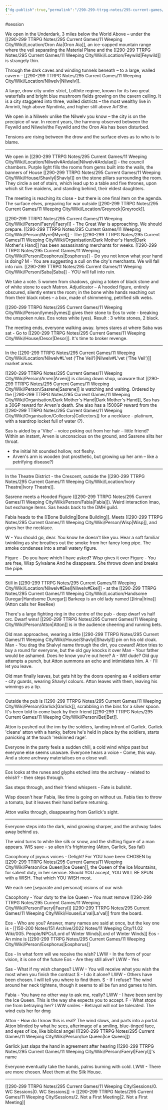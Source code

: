 ```yaml
---
{"dg-publish":true,"permalink":"/290-299-ttrpg-notes/295-current-games/11-weeping-city/sessions/1-who-are-you/"}
---
```



#session 

We open in the Underdark, 3 miles below the World Above – under the [[290-299 TTRPG Notes/295 Current Games/11 Weeping City/Wiki/Location/Oron Aia\|Oron Aia]], an ice-capped mountain range where the veil separating the Material Plane and the [[290-299 TTRPG Notes/295 Current Games/11 Weeping City/Wiki/Location/Feywild\|Feywild]] is strangely thin.

Through the dark caves and winding tunnels beneath – to a large, walled cavern – [[290-299 TTRPG Notes/295 Current Games/11 Weeping City/Wiki/Location/Nilwelv\|Nilwelv]]. 

A large, drow city under strict, Lolthite regime, known for its two great waterfalls and bright blue mushroom fields growing on the cavern ceiling. It is a city staggered into three, walled districts – the most wealthy live in Amrinti, high above Nyndinla, and higher still above Arl’She. 

We open in a Nilwelv unlike the Nilwelv you know – the city is on the precipice of war. In recent years, the harmony observed between the Feywild and Nilwelv/the Feywild and the Oron Aia has been disturbed. 

Tensions are rising between the drow and the surface elves as to who is to blame.

---

We open in [[290-299 TTRPG Notes/295 Current Games/11 Weeping City/Wiki/Location/Nilwelv#Ardulae\|Nilwelv#Ardulae]] - the council chambers.
Purple light fills the rooms from gems built into the walls, the banners of House [[290-299 TTRPG Notes/295 Current Games/11 Weeping City/Wiki/House/Shavlyl\|Shavlyl]] on the stone pillars surrounding the room. They circle a set of stairs, which lead up to a table and five thrones, upon which sit five maidens, and standing behind, their eldest daughters.

The meeting is reaching its close - but there is one final item on the agenda.
The surface elves, preparing for war outside [[290-299 TTRPG Notes/295 Current Games/11 Weeping City/Wiki/Location/Greyrock\|Greyrock]].

[[290-299 TTRPG Notes/295 Current Games/11 Weeping City/Wiki/Person/Faeryl\|Faeryl]] - The Great War is approaching. We should prepare.
[[290-299 TTRPG Notes/295 Current Games/11 Weeping City/Wiki/Person/Myrel\|Myrel]] - The [[290-299 TTRPG Notes/295 Current Games/11 Weeping City/Wiki/Organisation/Dark Mother's Hand\|Dark Mother's Hand]] has been assassinating merchants for weeks.
[[290-299 TTRPG Notes/295 Current Games/11 Weeping City/Wiki/Person/Eosphorus\|Eosphorus]] - Do you not know what your hand is doing?
M - You are suggesting a cull on the city's merchants. We will fall into ruin.
[[290-299 TTRPG Notes/295 Current Games/11 Weeping City/Wiki/Person/Saba\|Saba]] - YOU will fall into ruin.

We take a vote.
5 women from shadows, giving a token of black stone and of white stone to each Matron.
Adjudicator – A hooded figure, entirely obscured, silently enters the room; in the bone white hands reaching out from their black robes – a box, made of shimmering, petrified silk webs.

[[290-299 TTRPG Notes/295 Current Games/11 Weeping City/Wiki/Person/Iymes\|Iymes]] gives their stone to Eos to vote - breaking the unspoken rules.
Eos votes white (yes).
Result : 3 white stones, 2 black.

The meeting ends, everyone walking away.
Iymes stares at where Saba was sat - Go to [[290-299 TTRPG Notes/295 Current Games/11 Weeping City/Wiki/House/Desor\|Desor]]. It's time to broker revenge.

---

In the [[290-299 TTRPG Notes/295 Current Games/11 Weeping City/Wiki/Location/Nilwelv#L’vet (‘The Veil‘)\|Nilwelv#L’vet (‘The Veil‘)]] market areas.

[[290-299 TTRPG Notes/295 Current Games/11 Weeping City/Wiki/Person/Arven\|Arven]] is closing down shop, unaware that [[290-299 TTRPG Notes/295 Current Games/11 Weeping City/Wiki/Person/Sasrene\|Sasrene]] is watching and waiting. 
Ordered by the [[290-299 TTRPG Notes/295 Current Games/11 Weeping City/Wiki/Organisation/Dark Mother's Hand\|Dark Mother's Hand]], Sas has a 30GP reward for Arven's death. She also has a 1500GP reward from the [[290-299 TTRPG Notes/295 Current Games/11 Weeping City/Wiki/Organisation/Collectors\|Collectors]] for a necklace - platinum, with a teardrop locket full of water (?).

Sas is aided by a 'Vibe' – voice poking out from her hair – little friend?
Within an instant, Arven is unconscious on the ground, and Sasrene slits her throat.
- the initial hit sounded hollow, not fleshy.
- Arven's arm is wooden (not prosthetic, but growing up her arm – like a petrifying disease?)

---

In the Theatre District - the Crescent, outside the [[290-299 TTRPG Notes/295 Current Games/11 Weeping City/Wiki/Location/Ivory Theatre\|Ivory Theatre]].

Sasrene meets a Hooded Figure ([[290-299 TTRPG Notes/295 Current Games/11 Weeping City/Wiki/Person/Fabia\|Fabia]]).
Weird interaction lmao, but exchange items.
Sas heads back to the DMH guild.

Fabia heads to the [[Bone Building\|Bone Building]].
Meets [[290-299 TTRPG Notes/295 Current Games/11 Weeping City/Wiki/Person/Wisp\|Wisp]], and gives her the necklace.

W - You should go, dear. You know he doesn't like you.
Hear a soft familiar twinkling as she breathes out the smoke from her fancy long pipe.
The smoke condenses into a small watery figure.

Figure - Do you have which I have asked?
Wisp gives it over
Figure - You are free, Wisp Sylvalane
And he disappears.
She throws down and breaks the pipe.

---

Still in [[290-299 TTRPG Notes/295 Current Games/11 Weeping City/Wiki/Location/Nilwelv#Ekel\|Nilwelv#Ekel]] - at the [[290-299 TTRPG Notes/295 Current Games/11 Weeping City/Wiki/Location/Handsome Duregar\|Handsome Duregar]]
Barkeep is an old lady named [[Irina\|Irina]] (Atton calls her ReeRee)

There's a large fighting ring in the centre of the pub - deep dwarf vs half orc. 
Dwarf wins!
[[290-299 TTRPG Notes/295 Current Games/11 Weeping City/Wiki/Person/Atton\|Atton]] is in the audience cheering and running bets.

Old man approaches, wearing a little [[290-299 TTRPG Notes/295 Current Games/11 Weeping City/Wiki/House/Shavlyl\|Shavlyl]] pin on his old cloak.
Man - You drag the Shalvyl name through the dirt, you coward!
Atton tries to buy a round for everyone, but the old guy knocks it over
Man - Your father would be ashamed. Does he know you're out here?
A - Wtf dude?
Old guy attempts a punch, but Atton summons an echo and intimidates him.
A - I'll let you leave.

Old man finally leaves, but gets hit by the doors opening as 4 soldiers enter - city guards, wearing Shavlyl colours.
Atton leaves with them, leaving his winnings as a tip.

---

Outside the pub is [[290-299 TTRPG Notes/295 Current Games/11 Weeping City/Wiki/Person/Garlick\|Garlick]], scrabbling in the bins for a silver spoon.
It's been told to come back by their friend [[290-299 TTRPG Notes/295 Current Games/11 Weeping City/Wiki/Person/Bet\|Bet]].

Atton is pushed out the inn by the soldiers, landing infront of Garlick.
Garlick 'cleans' atton with a hanky, before he's held in place by the soldiers, starts panicking at the touch 'reskinned rage'.

Everyone in the party feels a sudden chill, a cold wind whips past but everyone else seems unaware.
Everyone hears a voice - Come, this way.
And a stone archway materialises on a close wall.

---

Eos looks at the runes and glyphs etched into the archway - related to elvish? - then steps through.

Sas steps through, and their friend whispers - Fate is bullshit.

Wisp doesn't hear Fabia, like time is going on without us. Fabia ties to throw a tomato, but it leaves their hand before returning.

Atton walks through, disappearing from Garlick's sight.

---

Everyone steps into the dark, wind growing sharper, and the archway fades away behind us.

The wind turns to white like silk or snow, and the shifting figure of a man appears.
WIS save - so alien it's frightening (Atton, Garlick, Sas fail)

Cacophony of joyous voices - Delight! For YOU have been CHOSEN by [[290-299 TTRPG Notes/295 Current Games/11 Weeping City/Wiki/Person/Ice Queen\|Ice Queen]], the Queen of the Ice Mountains, for salient duty, in her service. Should YOU accept, YOU WILL BE SPUN with a WISH. That which YOU WISH most.

We each see [separate and personal] visions of our wish

Cacophony - Your duty to the Ice Queen – You must remove [[290-299 TTRPG Notes/295 Current Games/11 Weeping City/Wiki/Person/Faeryl\|Faeryl]] [[290-299 TTRPG Notes/295 Current Games/11 Weeping City/Wiki/House/La'val\|La'val]] from the board.

Eos - Who are you?
Answer, many names are said at once, but the key one is - [[150-200 Notes/151 Archive/2022 Notes/11 Weeping City/11.02 Wiki/005. People/NPCs/Lord of Winter Winds\|Lord of Winter Winds]]
Eos - An mine is [[290-299 TTRPG Notes/295 Current Games/11 Weeping City/Wiki/Person/Eosphorus\|Eosphorus]]

Eos - In what form will we receive the wish?
LWW - In the form of your vision, it is one of the future
Eos - Are they still alive?
LWW - Yes

Sas - What if my wish changes?
LWW - You will receive what you wish the most when you finish the contract
S - I do it alone?
LWW - Others have been chosen. I will tell you where to find them.
S - If I refuse?
The wind around her neck tightens, though it seems to all be fun and games to him.

Fabia - You have no other way to ask me, really?
LWW - I have been sent by the Ice Queen. This is the way she expects you to accept.
F - What stops me from betraying her?
LWW smiles - Betrayal will not be tolerated.
The wind cuts her for dmg

Atton - How do I know this is real?
The wind slows, and parts into a portal. Atton blinded by what he sees, afterimage of a smiling, blue-tinged face, and eyes of ice, like biblical angel ([[290-299 TTRPG Notes/295 Current Games/11 Weeping City/Wiki/Person/Ice Queen\|Ice Queen]])

Garlick just slaps the hand in agreement after hearing [[290-299 TTRPG Notes/295 Current Games/11 Weeping City/Wiki/Person/Faeryl\|Faeryl]]'s name

Everyone eventually take the hands, palms burning with cold.
LWW - There are more chosen. Meet them at the Silk House.

---

[[290-299 TTRPG Notes/295 Current Games/11 Weeping City/Sessions/0. WC Sessions\|0. WC Sessions]] -> [[290-299 TTRPG Notes/295 Current Games/11 Weeping City/Sessions/2. Not a First Meeting\|2. Not a First Meeting]]